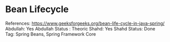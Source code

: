 # Bean Lifecycle

References: https://www.geeksforgeeks.org/bean-life-cycle-in-java-spring/
Abdullah: Yes
Abdullah Status : Theoric
Shahd: Yes
Shahd Status: Done
Tag: Spring Beans, Spring Framework Core
